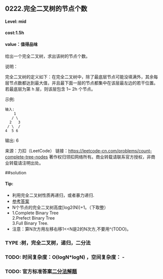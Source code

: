 ## 0222.完全二叉树的节点个数
#### Level: mid

#### cost:1.5h

#### value：值得品味
给出一个完全二叉树，求出该树的节点个数。

说明：

完全二叉树的定义如下：在完全二叉树中，除了最底层节点可能没填满外，其余每层节点数都达到最大值，并且最下面一层的节点都集中在该层最左边的若干位置。若最底层为第 h 层，则该层包含 1~ 2h 个节点。

示例:

```
输入: 
    1
   / \
  2   3
 / \  /
4  5 6
```

输出: 6

来源：力扣（LeetCode）
链接：https://leetcode-cn.com/problems/count-complete-tree-nodes
著作权归领扣网络所有。商业转载请联系官方授权，非商业转载请注明出处。

##solution

#### Tip:   
- 利用完全二叉树性质再递归，或者暴力递归.
- [参考答案](https://leetcode-cn.com/problems/count-complete-tree-nodes/solution/tu-jie-222-wan-quan-er-cha-shu-de-jie-dian-ge-shu-/)
- N个节点的完全二叉树高度\[log2(N)\]+1。（下取整）
- 
    1.Complete Binary Tree  
    2.Prefect Binary Tree   
    3.Full Binary Tree.
- 注意：算N次方用左移右移1<<N是2的N次方,不要用^(TODO)。
### TYPE :树，完全二叉树，递归，二分法

### TODO: 时间复杂度：O(logN*logN) ，空间复杂度： -

### TODO: 官方标准答案[二分法解题](https://leetcode-cn.com/problems/count-complete-tree-nodes/solution/wan-quan-er-cha-shu-de-jie-dian-ge-shu-by-leetco-2/)
